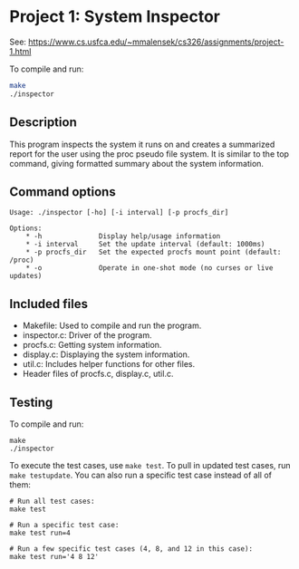 # Project 1: System Inspector

See: https://www.cs.usfca.edu/~mmalensek/cs326/assignments/project-1.html 

To compile and run:

```bash
make
./inspector
```

## Description

This program inspects the system it runs on and creates a summarized report for the user using the proc pseudo file system. It is similar to the top command, giving formatted summary about the system information.

## Command options

```
Usage: ./inspector [-ho] [-i interval] [-p procfs_dir]

Options:
    * -h              Display help/usage information
    * -i interval     Set the update interval (default: 1000ms)
    * -p procfs_dir   Set the expected procfs mount point (default: /proc)
    * -o              Operate in one-shot mode (no curses or live updates)
```

## Included files

* Makefile: Used to compile and run the program.
* inspector.c: Driver of the program.
* procfs.c: Getting system information.
* display.c: Displaying the system information.
* util.c: Includes helper functions for other files.
* Header files of procfs.c, display.c, util.c.

## Testing

To compile and run:
```
make
./inspector
```

To execute the test cases, use `make test`. To pull in updated test cases, run `make testupdate`. You can also run a specific test case instead of all of them:

```
# Run all test cases:
make test

# Run a specific test case:
make test run=4

# Run a few specific test cases (4, 8, and 12 in this case):
make test run='4 8 12'
```

